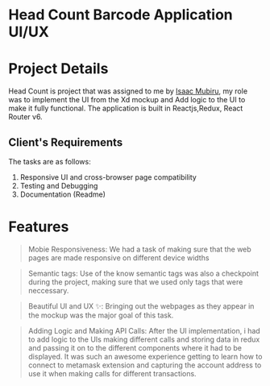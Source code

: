 # Head Count Barcode Application UI/UX

# Project Details

Head Count is project that was assigned to me by [Isaac Mubiru](https://github.com/zac-09), my role was to implement the UI from the Xd mockup and Add logic to the UI to make it fully functional.
The application is built in Reactjs,Redux, React Router v6.

## Client's Requirements

The tasks are as follows:

1. Responsive UI and cross-browser page compatibility
2. Testing and Debugging
3. Documentation (Readme)

# Features

> Mobie Responsiveness:
> We had a task of making sure that the web pages are made responsive on different device widths

> Semantic tags:
> Use of the know semantic tags was also a checkpoint during the project, making sure that we used only tags that were neccessary.

> Beautiful UI and UX ✨:
> Bringing out the webpages as they appear in the mockup was the major goal of this task.

> Adding Logic and Making API Calls:
> After the UI implementation, i had to add logic to the UIs making different calls and storing data in redux and passing it on to the different components where it had to be displayed. It was such an awesome experience getting to learn how to connect to metamask extension and capturing the account address to use it when making calls for different transactions.

